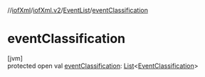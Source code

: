 //[iofXml](../../../index.md)/[iofXml.v2](../index.md)/[EventList](index.md)/[eventClassification](event-classification.md)

# eventClassification

[jvm]\
protected open val [eventClassification](event-classification.md): [List](https://docs.oracle.com/javase/8/docs/api/java/util/List.html)<[EventClassification](../-event-classification/index.md)>
